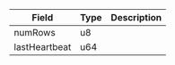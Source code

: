 | Field         | Type | Description |
| ------------- | ---- | ----------- |
| numRows       | u8   |             |
| lastHeartbeat | u64  |             |
